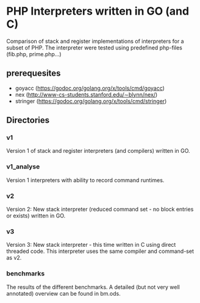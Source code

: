 # PHP Interpreters written in GO (and C)
Comparison of stack and register implementations of interpreters for a subset of PHP.
The interpreter were tested using predefined php-files (fib.php, prime.php...)

## prerequesites
- goyacc (https://godoc.org/golang.org/x/tools/cmd/goyacc)
- nex (http://www-cs-students.stanford.edu/∼blynn/nex/)
- stringer (https://godoc.org/golang.org/x/tools/cmd/stringer)

## Directories

### v1
Version 1 of stack and register interpreters (and compilers) written in GO.

### v1_analyse
Version 1 interpreters with ability to record command runtimes.

### v2
Version 2: New stack interpreter (reduced command set - no block entries or exists) written in GO.

### v3
Version 3: New stack interpreter - this time written in C using direct threaded code. This interpreter
uses the same compiler and command-set as v2.

### benchmarks
The results of the different benchmarks. A detailed (but not very well annotated) overview can be found in bm.ods.
